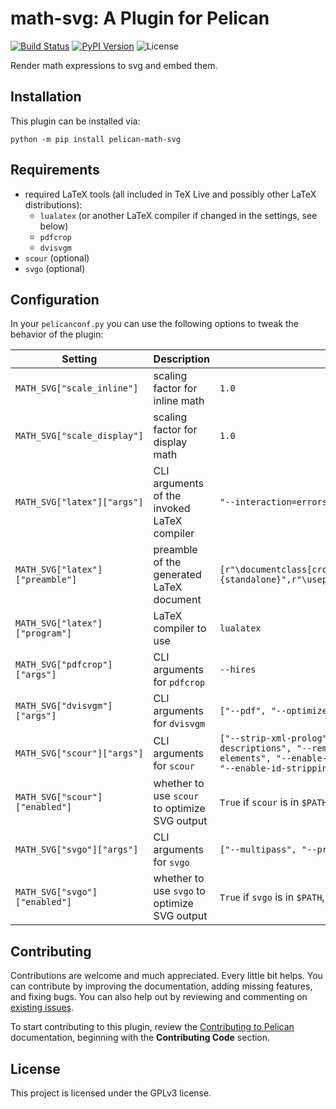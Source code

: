 # math-svg: A Plugin for Pelican

[![Build Status](https://img.shields.io/github/workflow/status/f-koehler/pelican-math-svg/build)](https://github.com/f-koehler/pelican-math-svg/actions)
[![PyPI Version](https://img.shields.io/pypi/v/pelican-math-svg)](https://pypi.org/project/pelican-math-svg/)
![License](https://img.shields.io/pypi/l/pelican-math-svg?color=blue)

Render math expressions to svg and embed them.

## Installation

This plugin can be installed via:

```shell
python -m pip install pelican-math-svg
```

## Requirements

-   required LaTeX tools (all included in TeX Live and possibly other LaTeX distributions):
    -   `lualatex` (or another LaTeX compiler if changed in the settings, see below)
    -   `pdfcrop`
    -   `dvisvgm`
-   `scour` (optional)
-   `svgo` (optional)

## Configuration

In your `pelicanconf.py` you can use the following options to tweak the behavior of the plugin:

| Setting                         | Description                                   | Default Value                                                                                                                                                                                           |
| ------------------------------- | --------------------------------------------- | ------------------------------------------------------------------------------------------------------------------------------------------------------------------------------------------------------- |
| `MATH_SVG["scale_inline"]`      | scaling factor for inline math                | `1.0`                                                                                                                                                                                                   |
| `MATH_SVG["scale_display"]`     | scaling factor for display math               | `1.0`                                                                                                                                                                                                   |
| `MATH_SVG["latex"]["args"]`     | CLI arguments of the invoked LaTeX compiler   | `"--interaction=errorstopmode", "--halt-on-error"`                                                                                                                                                      |
| `MATH_SVG["latex"]["preamble"]` | preamble of the generated LaTeX document      | `[r"\documentclass[crop,border={2pt 0pt}]{standalone}",r"\usepackage{amsmath}",r"\usepackage{amssymb}",]`                                                                                               |
| `MATH_SVG["latex"]["program"]`  | LaTeX compiler to use                         | `lualatex`                                                                                                                                                                                              |
| `MATH_SVG["pdfcrop"]["args"]`   | CLI arguments for `pdfcrop`                   | `--hires`                                                                                                                                                                                               |
| `MATH_SVG["dvisvgm"]["args"]`   | CLI arguments for `dvisvgm`                   | `["--pdf", "--optimize=all", "--no-fonts", "--exact-bbox"]`                                                                                                                                             |
| `MATH_SVG["scour"]["args"]`     | CLI arguments for `scour`                     | `["--strip-xml-prolog", "--remove-titles", "--remove-descriptions", "--remove-metadata", "--remove-descriptive-elements", "--enable-comment-stripping", "--strip-xml-space", "--enable-id-stripping",]` |
| `MATH_SVG["scour"]["enabled"]`  | whether to use `scour` to optimize SVG output | `True` if `scour` is in `$PATH`, `False` otherwise                                                                                                                                                      |
| `MATH_SVG["svgo"]["args"]`      | CLI arguments for `svgo`                      | `["--multipass", "--precision", "5"]`                                                                                                                                                                   |
| `MATH_SVG["svgo"]["enabled"]`   | whether to use `svgo` to optimize SVG output  | `True` if `svgo` is in `$PATH`, `False` otherwise                                                                                                                                                       |

## Contributing

Contributions are welcome and much appreciated. Every little bit helps. You can contribute by improving the documentation, adding missing features, and fixing bugs. You can also help out by reviewing and commenting on [existing issues][].

To start contributing to this plugin, review the [Contributing to Pelican][] documentation, beginning with the **Contributing Code** section.

[existing issues]: https://github.com/f-koehler/pelican-math-svg/issues
[contributing to pelican]: https://docs.getpelican.com/en/latest/contribute.html

## License

This project is licensed under the GPLv3 license.
